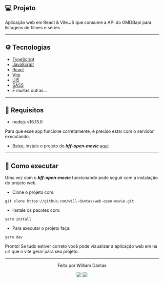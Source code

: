## 💻 Projeto

Aplicação web em React & Vite.JS que consume a API do OMDBapi para listagens de filmes e séries

---

## ⚙ Tecnologias

- [TypeScript](https://www.typescriptlang.org/)
- [JavaScript](https://www.javascript.com/)
- [React](https://reactjs.org/)
- [Vite](https://vitejs.dev/)
- [UI5](https://sap.github.io/ui5-webcomponents-react/?path=/story/getting-started--page)
- [SASS](https://sass-lang.com/)
- E muitas outras…

---

## 📢 Requisitos

- nodejs v16.16.0

Para que esse app funcione corretamente, é preciso estar com o servidor executando.
- Baixe, instale o projeto do ***bff-open-movie*** [aqui](<https://github.com/will-dantas/bff-open-movie>).

---

## 🚀 Como executar

Uma vez com o ***bff-open-movie*** funcionando pode seguir com a instalação do projeto web.

- Clone o projeto com:
```
git clone https://github.com/will-dantas/web-open-movie.git
```
- Instale os pacotes com:
```
yarn install
```
- Para executar o projeto faça:
```
yarn dev
```
Pronto! Se tudo estiver correto você pode vizualizar a aplicação web em na url que o vite gerar para seu projeto.

---

<p align="center">
  Feito por William Dantas
</p>

<p align="center">
  <a href = "mailto:wmdantas2@gmail.com"><img src="https://img.shields.io/badge/-Gmail-%23333?style=for-the-badge&logo=gmail&logoColor=white" target="_blank"></a>
<a href="https://www.linkedin.com/in/william-dantas" target="_blank"><img src="https://img.shields.io/badge/-LinkedIn-%230077B5?style=for-the-badge&logo=linkedin&logoColor=white" target="_blank"></a>
</p>
